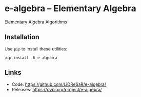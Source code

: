 # e-algebra – Elementary Algebra
Elementary Algebra Algorithms

## Installation
Use `pip` to install these utilities:

```
pip install -U e-algebra
```

## Links
- Code: https://github.com/LiDReSaR/e-algebra/
- Releases: https://pypi.org/project/e-algebra/
